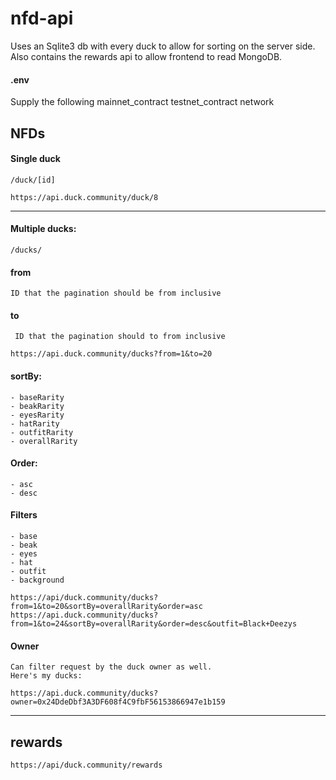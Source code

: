 # nfd-api

Uses an Sqlite3 db with every duck to allow for sorting on the server side.
Also contains the rewards api to allow frontend to read MongoDB.

#### .env
Supply the following
    mainnet_contract
    testnet_contract
    network

## NFDs
#### Single duck

    /duck/[id]

```https://api.duck.community/duck/8```

-----

#### Multiple ducks:
    /ducks/

#### from
    ID that the pagination should be from inclusive


#### to
     ID that the pagination should to from inclusive

```https://api.duck.community/ducks?from=1&to=20```

#### sortBy:
    - baseRarity
    - beakRarity
    - eyesRarity
    - hatRarity
    - outfitRarity
    - overallRarity

#### Order:
    - asc
    - desc

#### Filters
    - base
    - beak
    - eyes
    - hat
    - outfit
    - background


```https://api/duck.community/ducks?from=1&to=20&sortBy=overallRarity&order=asc```    
```https://api.duck.community/ducks?from=1&to=24&sortBy=overallRarity&order=desc&outfit=Black+Deezys```

#### Owner
    Can filter request by the duck owner as well.
    Here's my ducks:

```https://api.duck.community/ducks?owner=0x24DdeDbf3A3DF608f4C9fbF56153866947e1b159```

-----

## rewards
```https://api/duck.community/rewards```
